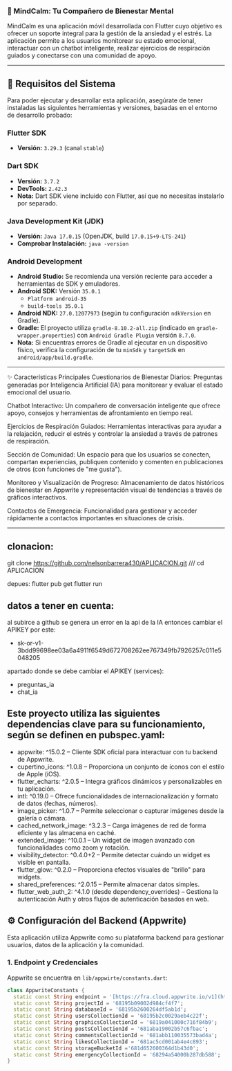 ### 🧘 MindCalm: Tu Compañero de Bienestar Mental

MindCalm es una aplicación móvil desarrollada con Flutter cuyo objetivo es ofrecer un soporte integral para la gestión de la ansiedad y el estrés. La aplicación permite a los usuarios monitorear su estado emocional, interactuar con un chatbot inteligente, realizar ejercicios de respiración guiados y conectarse con una comunidad de apoyo.

---

## 🚀 Requisitos del Sistema

Para poder ejecutar y desarrollar esta aplicación, asegúrate de tener instaladas las siguientes herramientas y versiones, basadas en el entorno de desarrollo probado:

### Flutter SDK

* **Versión:** `3.29.3` (canal `stable`)

### Dart SDK

* **Versión:** `3.7.2`
* **DevTools:** `2.42.3`
* **Nota:** Dart SDK viene incluido con Flutter, así que no necesitas instalarlo por separado.

### Java Development Kit (JDK)

* **Versión:** `Java 17.0.15` (OpenJDK, build `17.0.15+9-LTS-241`)
* **Comprobar Instalación:** `java -version`

### Android Development

* **Android Studio:** Se recomienda una versión reciente para acceder a herramientas de SDK y emuladores.
* **Android SDK:** Versión `35.0.1`
    * `Platform android-35`
    * `build-tools 35.0.1`
* **Android NDK:** `27.0.12077973` (según tu configuración `ndkVersion` en Gradle).
* **Gradle:** El proyecto utiliza `gradle-8.10.2-all.zip` (indicado en `gradle-wrapper.properties`) con `Android Gradle Plugin` versión `8.7.0`.
* **Nota:** Si encuentras errores de Gradle al ejecutar en un dispositivo físico, verifica la configuración de tu `minSdk` y `targetSdk` en `android/app/build.gradle`.
---
✨ Características Principales
Cuestionarios de Bienestar Diarios: Preguntas generadas por Inteligencia Artificial (IA) para monitorear y evaluar el estado emocional del usuario.

Chatbot Interactivo: Un compañero de conversación inteligente que ofrece apoyo, consejos y herramientas de afrontamiento en tiempo real.

Ejercicios de Respiración Guiados: Herramientas interactivas para ayudar a la relajación, reducir el estrés y controlar la ansiedad a través de patrones de respiración.

Sección de Comunidad: Un espacio para que los usuarios se conecten, compartan experiencias, publiquen contenido y comenten en publicaciones de otros (con funciones de "me gusta").

Monitoreo y Visualización de Progreso: Almacenamiento de datos históricos de bienestar en Appwrite y representación visual de tendencias a través de gráficos interactivos.

Contactos de Emergencia: Funcionalidad para gestionar y acceder rápidamente a contactos importantes en situaciones de crisis.

---
clonacion:
---
git clone https://github.com/nelsonbarrera430/APLICACION.git ///
cd APLICACION

depues:
flutter pub get
flutter run

datos a tener en cuenta:
---
al subirce a github se genera un error en la api de la IA entonces cambiar el APIKEY por este:
* 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

apartado donde se debe cambiar el APIKEY (services):
* preguntas_ia
* chat_ia


Este proyecto utiliza las siguientes dependencias clave para su funcionamiento, según se definen en pubspec.yaml:
---
* appwrite: ^15.0.2 – Cliente SDK oficial para interactuar con tu backend de Appwrite.
* cupertino_icons: ^1.0.8 – Proporciona un conjunto de íconos con el estilo de Apple (iOS).
* flutter_echarts: ^2.0.5 – Integra gráficos dinámicos y personalizables en tu aplicación.
* intl: ^0.19.0 – Ofrece funcionalidades de internacionalización y formato de datos (fechas, números).
* image_picker: ^1.0.7 – Permite seleccionar o capturar imágenes desde la galería o cámara.
* cached_network_image: ^3.2.3 – Carga imágenes de red de forma eficiente y las almacena en caché.
* extended_image: ^10.0.1 – Un widget de imagen avanzado con funcionalidades como zoom y rotación.
* visibility_detector: ^0.4.0+2 – Permite detectar cuándo un widget es visible en pantalla.
* flutter_glow: ^0.2.0 – Proporciona efectos visuales de "brillo" para widgets.
* shared_preferences: ^2.0.15 – Permite almacenar datos simples.
* flutter_web_auth_2: ^4.1.0 (desde dependency_overrides) – Gestiona la autenticación Auth y otros flujos de autenticación basados en web.

## ⚙️ Configuración del Backend (Appwrite)

Esta aplicación utiliza Appwrite como su plataforma backend para gestionar usuarios, datos de la aplicación y la comunidad.

### 1. Endpoint y Credenciales

Appwrite se encuentra en `lib/appwirte/constants.dart`:

```dart
class AppwriteConstants {
  static const String endpoint = '[https://fra.cloud.appwrite.io/v1](https://fra.cloud.appwrite.io/v1)';
  static const String projectId = '68195b09002d984cf4f7';
  static const String databaseId = '68195b2600264df5ab1d';
  static const String usersCollectionId = '68195b2c0029aeb4c22f';
  static const String graphicsCollectionId = '6819a041000c716f84b9';
  static const String postsCollectionId = '681aba19002b57c6fbac';
  static const String commentsCollectionId = '681abb110035573bad4a';
  static const String likesCollectionId = '681ac5cd001ab4e4c893';
  static const String storageBucketId ='681d652600364d1b43d0';
  static const String emergencyCollectionId = '68294a54000b287db588';
}

